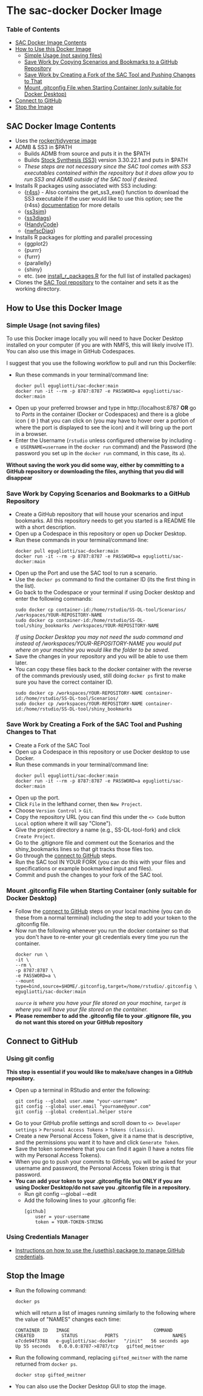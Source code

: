 # The sac-docker Docker Image
### Table of Contents
- [SAC Docker Image Contents](#sac-docker-image-contents)
- [How to Use this Docker Image](#how-to-use-this-docker-image)
  - [Simple Usage (not saving files)](#simple-usage-not-saving-files)
  - [Save Work by Copying Scenarios and Bookmarks to a GitHub Repository](#save-work-by-copying-scenarios-and-bookmarks-to-a-github-repository)
  - [Save Work by Creating a Fork of the SAC Tool and Pushing Changes to That](#save-work-by-creating-a-fork-of-the-sac-tool-and-pushing-changes-to-that)
  - [Mount .gitconfig File when Starting Container (only suitable for Docker Desktop)](#mount-gitconfig-file-when-starting-container-only-suitable-for-docker-desktop)
- [Connect to GitHub](#connect-to-github)
- [Stop the Image](#stop-the-image)
## SAC Docker Image Contents
- Uses the [rocker/tidyverse image](https://rocker-project.org/images/versioned/rstudio.html)
- ADMB & SS3 in $PATH
  - Builds ADMB from source and puts it in the $PATH
  - Builds [Stock Synthesis (SS3)](https://github.com/nmfs-ost/ss3-source-code) version 3.30.22.1 and puts in $PATH
  - *These steps are not necessary since the SAC tool comes with SS3 executables contained within the repository but it does allow you to run SS3 and ADMB outside of the SAC tool if desired.*
- Installs R packages using associated with SS3 including:
  - {[r4ss](https://github.com/r4ss/r4ss)} - Also contains the get_ss3_exe() function to download the SS3 executable if the user would like to use this option; see the {r4ss} [documentation](https://r4ss.github.io/r4ss/articles/r4ss-intro-vignette.html) for more details
  - {[ss3sim](https://github.com/ss3sim/ss3sim)}
  - {[ss3diags](https://github.com/jabbamodel/ss3diags)}
  - {[HandyCode](https://github.com/chantelwetzel-noaa/HandyCode)}
  - {[nwfscDiag](https://github.com/nwfsc-assess/nwfscDiag)}
- Installs R packages for plotting and parallel processing
  - {ggplot2}
  - {purrr}
  - {furrr}
  - {parallelly}
  - {shiny}
  - etc. (see [install_r_packages.R](https://github.com/e-perl-NOAA/build-admb-ss3-docker/blob/main/install_r_packages.R) for the full list of installed packages)
- Clones the [SAC Tool repository](https://github.com/shcaba/SS-DL-tool) to the container and sets it as the working directory.

## How to Use this Docker Image
### Simple Usage (not saving files)
To use this Docker image locally you will need to have Docker Desktop installed on your computer (if you are with NMFS, this will likely involve IT). You can also use this image in GitHub Codespaces.

I suggest that you use the following workflow to pull and run this Dockerfile:
- Run these commands in your terminal/command line:
  ```
  docker pull egugliotti/sac-docker:main
  docker run -it --rm -p 8787:8787 -e PASSWORD=a egugliotti/sac-docker:main
  ```
- Open up your preferred browser and type in http://localhost:8787 **OR** go to *Ports* in the container (Docker or Codespaces) and there is a globe icon ( :globe_with_meridians: ) that you can click on (you may have to hover over a portion of where the port is displayed to see the icon) and it will bring up the port in a browser.
- Enter the Username (`rstudio` unless configured otherwise by including `-e USERNAME=username` in the `docker run` command) and the Password (the password you set up in the `docker run` command, in this case, its `a`).

**Without saving the work you did some way, either by committing to a GitHub repository or downloading the files, anything that you did will disappear**

### Save Work by Copying Scenarios and Bookmarks to a GitHub Repository
- Create a GitHub repository that will house your scenarios and input bookmarks. All this repository needs to get you started is a README file with a short description.
- Open up a Codespace in this repository or open up Docker Desktop.
- Run these commands in your terminal/command line:
  ```
  docker pull egugliotti/sac-docker:main
  docker run -it --rm -p 8787:8787 -e PASSWORD=a egugliotti/sac-docker:main
  ```
- Open up the Port and use the SAC tool to run a scenario.
- Use the `docker ps` command to find the container ID (its the first thing in the list).
- Go back to the Codespace or your terminal if using Docker desktop and enter the following commands:
  ```
  sudo docker cp container-id:/home/rstudio/SS-DL-tool/Scenarios/ /workspaces/YOUR-REPOSITORY-NAME
  sudo docker cp container-id:/home/rstudio/SS-DL-tool/shiny_bookmarks /workspaces/YOUR-REPOSITORY-NAME
  ```
  *If using Docker Desktop you may not need the sudo command and instead of /workspaces/YOUR-REPOSITORY-NAME you would put where on your machine you would like the folder to be saved.*
- Save the changes in your repository and you will be able to use them later.
- You can copy these files back to the docker container with the reverse of the commands previously used, still doing `docker ps` first to make sure you have the correct container ID.
  ```
  sudo docker cp /workspaces/YOUR-REPOSITORY-NAME container-id:/home/rstudio/SS-DL-tool/Scenarios/
  sudo docker cp /workspaces/YOUR-REPOSITORY-NAME container-id:/home/rstudio/SS-DL-tool/shiny_bookmarks
  ```
### Save Work by Creating a Fork of the SAC Tool and Pushing Changes to That
- Create a Fork of the SAC Tool
- Open up a Codespace in this repository or use Docker desktop to use Docker.
- Run these commands in your terminal/command line:
  ```
  docker pull egugliotti/sac-docker:main
  docker run -it --rm -p 8787:8787 -e PASSWORD=a egugliotti/sac-docker:main
  ```
- Open up the port.
- Click `File` in the lefthand corner, then `New Project`.
- Choose `Version Control` > `Git`.
- Copy the repository URL (you can find this under the `<> Code` button `Local` option where it will say "Clone").
- Give the project directory a name (e.g., SS-DL-tool-fork) and click `Create Project`.
- Go to the .gitignore file and comment out the Scenarios and the shiny_bookmarks lines so that git tracks those files too.
- Go through the [connect to GitHub](#connect-to-github) steps.
- Run the SAC tool IN YOUR FORK (you can do this with your files and specifications or example bookmarked input and files).
- Commit and push the changes to your fork of the SAC tool.

### Mount .gitconfig File when Starting Container (only suitable for Docker Desktop)
- Follow the [connect to GitHub](#connect-to-github) steps on your local machine (you can do these from a normal terminal) including the step to add your token to the .gitconfig file.
- Now run the following whenever you run the docker container so that you don't have to re-enter your git credentials every time you run the container.
  ```
  docker run \
  -it \
  --rm \
  -p 8787:8787 \
  -e PASSWORD=a \
  --mount type=bind,source=$HOME/.gitconfig,target=/home/rstudio/.gitconfig \
  egugliotti/sac-docker:main
  ```
  *`source` is where you have your file stored on your machine, `target` is where you will have your file stored on the container.*
- **Please remember to add the .gitconfig file to your .gitignore file, you do not want this stored on your GitHub repository**

## Connect to GitHub
### Using git config
**This step is essential if you would like to make/save changes in a GitHub repository.**
- Open up a terminal in RStudio and enter the following:
  ```
  git config --global user.name "your-username"
  git config --global user.email "yourname@your.com"
  git config --global credential.helper store
  ```
- Go to your GitHub profile settings and scroll down to `<> Developer settings` > `Personal Access Tokens` > `Tokens (classic)`.
- Create a new Personal Access Token, give it a name that is descriptive, and the permissions you want it to have and click `Generate Token`.
- Save the token somewhere that you can find it again (I have a notes file with my Personal Access Tokens).
- When you go to push your commits to GitHub, you will be asked for your username and password, the Personal Access Token string is that password.
- **You can add your token to your .gitconfig file but ONLY if you are using Docker Desktop/do not save you .gitconfig file in a repository.**
  - Run git config --global --edit
  - Add the following lines to your .gitconfig file:
    ```
    [github]
  	    user = your-username
        token = YOUR-TOKEN-STRING
    ``` 
### Using Credentials Manager
- [Instructions on how to use the {usethis} package to manage GitHub credentials](https://gist.github.com/Z3tt/3dab3535007acf108391649766409421).
  
## Stop the Image
- Run the following command:
  ```
  docker ps
  ```
  which will return a list of images running similarly to the following where the value of "NAMES" changes each time:
  ```
  CONTAINER ID   IMAGE                               COMMAND   CREATED          STATUS          PORTS                    NAMES
  e7cde94f3768   e-gugliotti/sac-docker   "/init"   56 seconds ago   Up 55 seconds   0.0.0.0:8787->8787/tcp   gifted_meitner
  ```
- Run the following command, replacing `gifted_meitner` with the name returned from `docker ps`.
  ```
  docker stop gifted_meitner
  ```
- You can also use the Docker Desktop GUI to stop the image.
